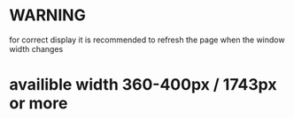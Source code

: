 # WARNING
for correct display it is recommended to refresh the page when the window width changes
# availible width 360-400px / 1743px or more
